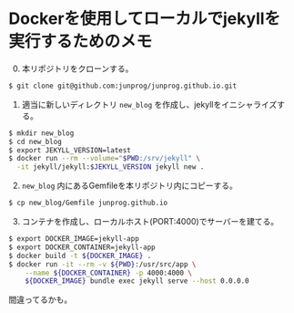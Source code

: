 Dockerを使用してローカルでjekyllを実行するためのメモ
==
0. 本リポジトリをクローンする。
```bash
$ git clone git@github.com:junprog/junprog.github.io.git
```

1. 適当に新しいディレクトリ `new_blog` を作成し、jekyllをイニシャライズする。

```bash
$ mkdir new_blog
$ cd new_blog
$ export JEKYLL_VERSION=latest
$ docker run --rm --volume="$PWD:/srv/jekyll" \
  -it jekyll/jekyll:$JEKYLL_VERSION jekyll new .
```

2. `new_blog` 内にあるGemfileを本リポジトリ内にコピーする。

```bash
$ cp new_blog/Gemfile junprog.github.io
```

3. コンテナを作成し、ローカルホスト(PORT:4000)でサーバーを建てる。

```bash
$ export DOCKER_IMAGE=jekyll-app
$ export DOCKER_CONTAINER=jekyll-app
$ docker build -t ${DOCKER_IMAGE} .
$ docker run -it --rm -v ${PWD}:/usr/src/app \
    --name ${DOCKER_CONTAINER} -p 4000:4000 \
    ${DOCKER_IMAGE} bundle exec jekyll serve --host 0.0.0.0
```

間違ってるかも。